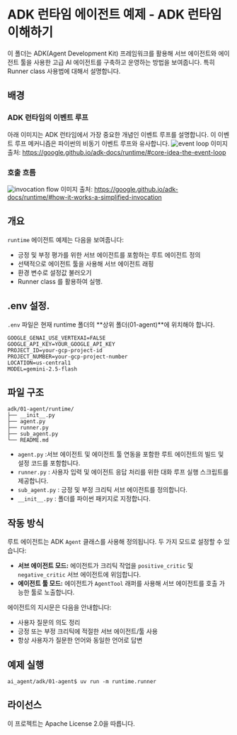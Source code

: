 # ADK 런타임 에이전트 예제 - ADK 런타임 이해하기

이 폴더는 ADK(Agent Development Kit) 프레임워크를 활용해 서브 에이전트와 에이전트 툴을 사용한 고급 AI 에이전트를 구축하고 운영하는 방법을 보여줍니다. 특히 Runner class 사용법에 대해서 설명합니다. 

## 배경

### ADK 런타임의 이벤트 루프
아래 이미지는 ADK 런타임에서 가장 중요한 개념인 이벤트 루프를 설명합니다. 이 이벤트 루프 메커니즘은 파이썬의 비동기 이벤트 루프와 유사합니다.
![event loop](https://google.github.io/adk-docs/assets/event-loop.png)
이미지 출처: https://google.github.io/adk-docs/runtime/#core-idea-the-event-loop

### 호출 흐름

![invocation flow](https://google.github.io/adk-docs/assets/invocation-flow.png)
이미지 출처: https://google.github.io/adk-docs/runtime/#how-it-works-a-simplified-invocation

## 개요
`runtime` 에이전트 예제는 다음을 보여줍니다:
- 긍정 및 부정 평가를 위한 서브 에이전트를 포함하는 루트 에이전트 정의
- 선택적으로 에이전트 툴을 사용해 서브 에이전트 래핑
- 환경 변수로 설정값 불러오기
- Runner class 를 활용하여 실행.

## .env 설정.

`.env` 파일은 현재 runtime 폴더의 **상위 폴더(01-agent)**에 위치해야 합니다.

```
GOOGLE_GENAI_USE_VERTEXAI=FALSE
GOOGLE_API_KEY=YOUR_GOOGLE_API_KEY
PROJECT_ID=your-gcp-project-id
PROJECT_NUMBER=your-gcp-project-number
LOCATION=us-central1
MODEL=gemini-2.5-flash
```

## 파일 구조
```
adk/01-agent/runtime/
├── __init__.py
├── agent.py
├── runner.py
├── sub_agent.py
└── README.md
```

- `agent.py` :서브 에이전트 및 에이전트 툴 연동을 포함한 루트 에이전트의 빌드 및 설정 코드를 포함합니다.
- `runner.py` : 사용자 입력 및 에이전트 응답 처리를 위한 대화 루프 실행 스크립트를 제공합니다.
- `sub_agent.py` : 긍정 및 부정 크리틱 서브 에이전트를 정의합니다.
- `__init__.py` : 폴더를 파이썬 패키지로 지정합니다.

## 작동 방식

루트 에이전트는 ADK `Agent` 클래스를 사용해 정의됩니다. 두 가지 모드로 설정할 수 있습니다:
- **서브 에이전트 모드:** 에이전트가 크리틱 작업을 `positive_critic` 및 `negative_critic` 서브 에이전트에 위임합니다.
- **에이전트 툴 모드:** 에이전트가 `AgentTool` 래퍼를 사용해 서브 에이전트를 호출 가능한 툴로 노출합니다.

에이전트의 지시문은 다음을 안내합니다:
- 사용자 질문의 의도 정리
- 긍정 또는 부정 크리틱에 적절한 서브 에이전트/툴 사용
- 항상 사용자가 질문한 언어와 동일한 언어로 답변

## 예제 실행
```
ai_agent/adk/01-agent$ uv run -m runtime.runner
```

## 라이선스

이 프로젝트는 Apache License 2.0을 따릅니다.